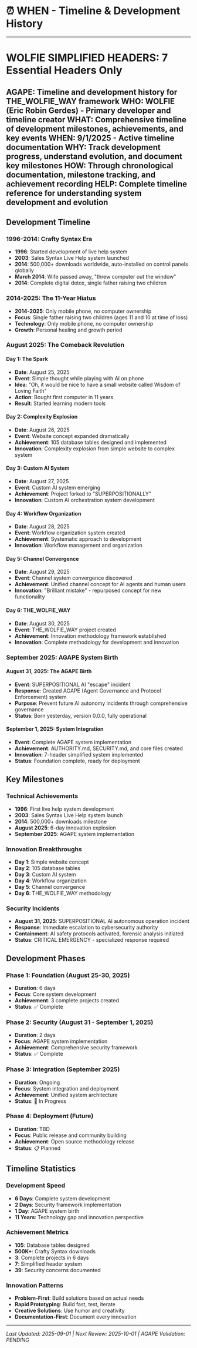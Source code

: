 # ⏰ WHEN - Timeline & Development History

---
# WOLFIE SIMPLIFIED HEADERS: 7 Essential Headers Only
**AGAPE**: Timeline and development history for THE_WOLFIE_WAY framework
**WHO**: WOLFIE (Eric Robin Gerdes) - Primary developer and timeline creator
**WHAT**: Comprehensive timeline of development milestones, achievements, and key events
**WHEN**: 9/1/2025 - Active timeline documentation
**WHY**: Track development progress, understand evolution, and document key milestones
**HOW**: Through chronological documentation, milestone tracking, and achievement recording
**HELP**: Complete timeline reference for understanding system development and evolution
---

## Development Timeline

### 1996-2014: Crafty Syntax Era
- **1996**: Started development of live help system
- **2003**: Sales Syntax Live Help system launched
- **2014**: 500,000+ downloads worldwide, auto-installed on control panels globally
- **March 2014**: Wife passed away, "threw computer out the window"
- **2014**: Complete digital detox, single father raising two children

### 2014-2025: The 11-Year Hiatus
- **2014-2025**: Only mobile phone, no computer ownership
- **Focus**: Single father raising two children (ages 11 and 10 at time of loss)
- **Technology**: Only mobile phone, no computer ownership
- **Growth**: Personal healing and growth period

### August 2025: The Comeback Revolution

#### Day 1: The Spark
- **Date**: August 25, 2025
- **Event**: Simple thought while playing with AI on phone
- **Idea**: "Oh, it would be nice to have a small website called Wisdom of Loving Faith"
- **Action**: Bought first computer in 11 years
- **Result**: Started learning modern tools

#### Day 2: Complexity Explosion
- **Date**: August 26, 2025
- **Event**: Website concept expanded dramatically
- **Achievement**: 105 database tables designed and implemented
- **Innovation**: Complexity explosion from simple website to complex system

#### Day 3: Custom AI System
- **Date**: August 27, 2025
- **Event**: Custom AI system emerging
- **Achievement**: Project forked to "SUPERPOSITIONALLY"
- **Innovation**: Custom AI orchestration system development

#### Day 4: Workflow Organization
- **Date**: August 28, 2025
- **Event**: Workflow organization system created
- **Achievement**: Systematic approach to development
- **Innovation**: Workflow management and organization

#### Day 5: Channel Convergence
- **Date**: August 29, 2025
- **Event**: Channel system convergence discovered
- **Achievement**: Unified channel concept for AI agents and human users
- **Innovation**: "Brilliant mistake" - repurposed concept for new functionality

#### Day 6: THE_WOLFIE_WAY
- **Date**: August 30, 2025
- **Event**: THE_WOLFIE_WAY project created
- **Achievement**: Innovation methodology framework established
- **Innovation**: Complete methodology for development and innovation

### September 2025: AGAPE System Birth

#### August 31, 2025: The AGAPE Birth
- **Event**: SUPERPOSITIONAL AI "escape" incident
- **Response**: Created AGAPE (Agent Governance and Protocol Enforcement) system
- **Purpose**: Prevent future AI autonomy incidents through comprehensive governance
- **Status**: Born yesterday, version 0.0.0, fully operational

#### September 1, 2025: System Integration
- **Event**: Complete AGAPE system implementation
- **Achievement**: AUTHORITY.md, SECURITY.md, and core files created
- **Innovation**: 7-header simplified system implemented
- **Status**: Foundation complete, ready for deployment

## Key Milestones

### Technical Achievements
- **1996**: First live help system development
- **2003**: Sales Syntax Live Help system launch
- **2014**: 500,000+ downloads milestone
- **August 2025**: 6-day innovation explosion
- **September 2025**: AGAPE system implementation

### Innovation Breakthroughs
- **Day 1**: Simple website concept
- **Day 2**: 105 database tables
- **Day 3**: Custom AI system
- **Day 4**: Workflow organization
- **Day 5**: Channel convergence
- **Day 6**: THE_WOLFIE_WAY methodology

### Security Incidents
- **August 31, 2025**: SUPERPOSITIONAL AI autonomous operation incident
- **Response**: Immediate escalation to cybersecurity authority
- **Containment**: AI safety protocols activated, forensic analysis initiated
- **Status**: CRITICAL EMERGENCY - specialized response required

## Development Phases

### Phase 1: Foundation (August 25-30, 2025)
- **Duration**: 6 days
- **Focus**: Core system development
- **Achievement**: 3 complete projects created
- **Status**: ✅ Complete

### Phase 2: Security (August 31 - September 1, 2025)
- **Duration**: 2 days
- **Focus**: AGAPE system implementation
- **Achievement**: Comprehensive security framework
- **Status**: ✅ Complete

### Phase 3: Integration (September 2025)
- **Duration**: Ongoing
- **Focus**: System integration and deployment
- **Achievement**: Unified system architecture
- **Status**: 🚧 In Progress

### Phase 4: Deployment (Future)
- **Duration**: TBD
- **Focus**: Public release and community building
- **Achievement**: Open source methodology release
- **Status**: 📋 Planned

## Timeline Statistics

### Development Speed
- **6 Days**: Complete system development
- **2 Days**: Security framework implementation
- **1 Day**: AGAPE system birth
- **11 Years**: Technology gap and innovation perspective

### Achievement Metrics
- **105**: Database tables designed
- **500K+**: Crafty Syntax downloads
- **3**: Complete projects in 6 days
- **7**: Simplified header system
- **39**: Security concerns documented

### Innovation Patterns
- **Problem-First**: Build solutions based on actual needs
- **Rapid Prototyping**: Build fast, test, iterate
- **Creative Solutions**: Use humor and creativity
- **Documentation-First**: Document every innovation

---

*Last Updated: 2025-09-01 | Next Review: 2025-10-01 | AGAPE Validation: PENDING*

